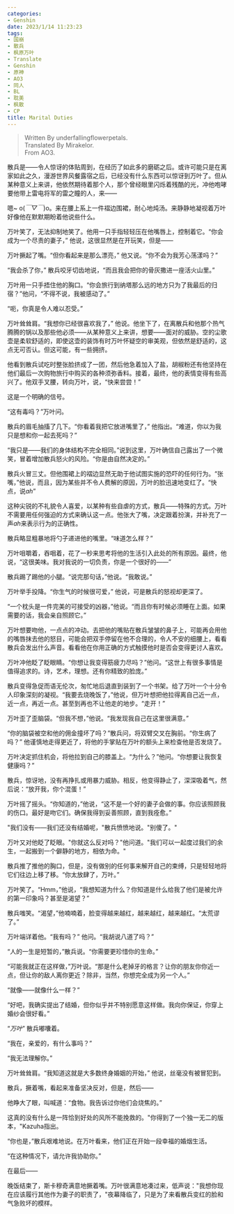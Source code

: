 ```yaml
---
categories:
- Genshin
date: 2023/1/14 11:23:23
tags:
- 国崩
- 散兵
- 枫原万叶
- Translate
- Genshin
- 原神
- AO3
- 同人
- BL
- 耽美
- 枫散
- CP
title: Marital Duties
---
```

> Written By underfallingflowerpetals.  
Translated By Mirakelor.  
From AO3.

散兵是——令人惊讶的体贴周到，在经历了如此多的磨砺之后。或许可能只是在离家如此之久，漫游世界风餐露宿之后，已经没有什么东西可以惊讶到万叶了。但从某种意义上来讲，他依然期待着那个人，那个曾经眼里闪烁着残酷的光，冲他咆哮要他带上雷电将军的雷之瞳的人，来——

嗯~ o(*￣▽￣*)o。来在腰上系上一件褶边围裙，耐心地炖汤。来静静地凝视着万叶好像他在默默期盼着他说些什么。

万叶笑了，无法抑制地笑了。他用一只手指轻轻压在他嘴唇上，控制着它。“你会成为一个尽责的妻子，” 他说，这很显然是在开玩笑，但是——

万叶撅起了嘴。“但你看起来是那么漂亮，” 他又说。“你不会为我芳心荡漾吗？”

“我会杀了你，” 散兵咬牙切齿地说，“而且我会把你的骨灰撒进一座活火山里。”

万叶用一只手捂住他的胸口。“你会旅行到纳塔那么远的地方只为了我最后的归宿？”他问，“不得不说，我被感动了。”

“呃，你真是令人难以忍受。”

万叶耸耸肩。“我想你已经很喜欢我了，” 他说。他坐下了，在离散兵和他那个热气腾腾的锅以及那些他必须——从某种意义上来讲，想要——面对的威胁。空的尘歌壶是柔软舒适的，即使这壶的装饰有时万叶怀疑空的审美观，但依然是舒适的，这点无可否认。但这可能，有一些拥挤。

他看到散兵试吃时整张脸挤成了一团，然后他急着加入了盐，胡椒粉还有他坚持在他们最后一次购物旅行中购买的各种须弥香料。接着，最终，他的表情变得有些高兴了。他双手叉腰，转向万叶，说，“快来尝尝！”

这是一个明确的信号。

“这有毒吗？”万叶问。

散兵的眉毛抽搐了几下。“你看着我把它放进嘴里了，” 他指出。“难道，你以为我只是想和你一起去死吗？”

“我只是——我们的身体结构不完全相同。”说到这里，万叶确信自己露出了一个微笑，冒着增加散兵怒火的风险。“你是由自然决定的。”

散兵火冒三丈。但他围裙上的褶边显然无助于他试图实施的恐吓的任何行为。“张嘴，”他说，而且，因为某些并不令人费解的原因，万叶的脸迅速地变红了。“快点，说*ah*”

这种尖锐的不礼貌令人喜爱，以某种有些自虐的方式，散兵——特殊的方式。万叶不需要用任何强迫的方式来确认这一点。他张大了嘴，决定跟着扮演，并补充了一声*ah*来表示行为的正确性。

散兵略显粗暴地将勺子递进他的嘴里。“味道怎么样？”

万叶咀嚼着，吞咽着，花了一秒来思考将他的生活引入此处的所有原因。最终，他说，“这很美味。我对我说的一切负责，你是一个很好的——”

散兵踢了踢他的小腿。“说完那句话，”他说。“我敢说。”

万叶举手投降。“你生气的时候很可爱，” 他说，可是散兵的怒视却更深了。

“一个枕头是一件完美的可接受的凶器，”他说。“而且你有时候必须睡在上面。如果需要的话，我会亲自照顾它。”

万叶想要吻他，一点点的冲动。去把他的嘴贴在散兵皱皱的鼻子上，可能再会用他的嘴唇抹去他的怒目，可能会把双手停留在他不合理的，令人不安的细腰上，看看散兵会发出什么声音。看看他在你用正确的方式触摸他时是否会变得更讨人喜欢。

万叶冲他眨了眨眼睛。“你想让我变得筋疲力尽吗？”他问。“这世上有很多事情是值得追求的。诗，艺术，理想。还有你精致的脸庞。”

散兵变得急促而语无伦次，匆忙地后退直到装到了一个书架。给了万叶一个十分令人印象深刻的凝视。“我要去烧晚饭了，”他说，但万叶想把他拉得离自己近一点，近一点，再近一点。甚至到再也不让他走的地步。“走开！”

万叶歪了歪脑袋。“但我不想，”他说。“我发现我自己在这里很满意。”

“你的脑袋被空和他的佣金撞坏了吗？”散兵问，将双臂交叉在胸前。“你生病了吗？” 他谨慎地走得更近了，将他的手掌贴在万叶的额头上来检查他是否发烧了。

万叶决定抓住机会，将他拉到自己的膝盖上。“为什么？”他问。“你想要让我恢复健康吗？”

散兵，惊讶地，没有再挣扎或用暴力威胁。相反，他变得静止了，深深吸着气，然后说：“放开我，你个混蛋！”

万叶摇了摇头。“你知道的，”他说，“这不是一个好的妻子会做的事。你应该照顾我的伤口。最好是吻它们。确保我得到妥善照顾，直到我痊愈。”

"我们没有——我们还没有结婚呢，"散兵愤愤地说。"别傻了。"

万叶又对他眨了眨眼。"你就这么反对吗？"他问道。"我们可以一起度过我们的余生，一起搬到一个僻静的地方，相依为命。"

散兵推了推他的胸口，但是，没有做别的任何事来解开自己的束缚，只是轻轻地将它们往边上移了移。“你太放肆了，万叶。”

万叶笑了。“Hmm，”他说，“我想知道为什么？你知道是什么给我了他们是被允许的第一印象吗？甚至是渴望？”

散兵嗤笑。“渴望，”他喃喃着，脸变得越来越红，越来越红，越来越红。“太荒谬了。”

万叶端详着他。“我有吗？” 他问。“我胡说八道了吗？”

“人的一生是短暂的，”散兵说。“你需要更珍惜你的生命。”

“可能我就正在这样做，”万叶说。“那是什么老掉牙的格言？让你的朋友你你近一点，但让你的敌人离你更近？除非，当然，你想完全成为另一个人。”

“就像——就像什么一样？”

“好吧，我确实提出了结婚，但你似乎并不特别愿意这样做。我向你保证，你穿上婚纱会很好看。”

“*万叶*” 散兵嘟囔着。

“我在，亲爱的，有什么事吗？”

“我无法理解你。”

万叶耸耸肩。“我知道这就是大多数终身婚姻的开始，” 他说，丝毫没有被冒犯到。

散兵，撅着嘴，看起来准备坚决反对，但是，然后——

他睁大了眼，叫喊道：“食物。我告诉过你他们会烧焦的。”

这真的没有什么是一阵恰到好处的风所不能挽救的。"你得到了一个独一无二的版本，"Kazuha指出。

“你也是，”散兵艰难地说。在万叶看来，他们正在开始一段幸福的婚烟生活。

“在这种情况下，请允许我协助你。”

在最后——

晚饭结束了，斯卡穆奇满意地撅着嘴。万叶很满意地凑过来，低声说："我想你现在应该履行其他作为妻子的职责了，"夜幕降临了，只是为了来看散兵变红的脸和气急败坏的模样。
